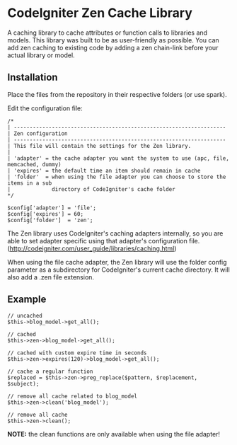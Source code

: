 CodeIgniter Zen Cache Library
=============================

A caching library to cache attributes or function calls to libraries and models. This library was built to be as user-friendly as possible. You can add zen caching to existing code by adding a zen chain-link before your actual library or model.

Installation
------------

Place the files from the repository in their respective folders (or use spark).

Edit the configuration file:

	/*
	| -------------------------------------------------------------------
	| Zen configuration
	| -------------------------------------------------------------------
	| This file will contain the settings for the Zen library.
	|
	| 'adapter'	= the cache adapter you want the system to use (apc, file, memcached, dummy)
	| 'expires'	= the default time an item should remain in cache
	| 'folder'	= when using the file adapter you can choose to store the items in a sub 
	|             directory of CodeIgniter's cache folder
	*/

	$config['adapter'] = 'file';
	$config['expires'] = 60;
	$config['folder']  = 'zen';

The Zen library uses CodeIgniter's caching adapters internally, so you are able to set adapter specific using that adapter's configuration file. (http://codeigniter.com/user_guide/libraries/caching.html)
	
When using the file cache adapter, the Zen library will use the folder config parameter as a subdirectory for CodeIgniter's current cache directory. It will also add a .zen file extension.

Example
-------

	// uncached
	$this->blog_model->get_all();
	
	// cached
	$this->zen->blog_model->get_all();
	
	// cached with custom expire time in seconds
	$this->zen->expires(120)->blog_model->get_all();
	
	// cache a regular function
	$replaced = $this->zen->preg_replace($pattern, $replacement, $subject);
	
	// remove all cache related to blog_model
	$this->zen->clean('blog_model');
	
	// remove all cache
	$this->zen->clean();
	
**NOTE:** the clean functions are only available when using the file adapter!